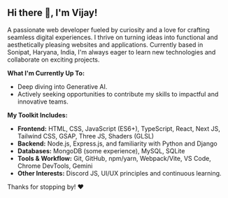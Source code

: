 ## Hi there 👋, I'm Vijay!

A passionate web developer fueled by curiosity and a love for crafting seamless digital experiences. I thrive on turning ideas into functional and aesthetically pleasing websites and applications. Currently based in Sonipat, Haryana, India, I'm always eager to learn new technologies and collaborate on exciting projects.

**What I'm Currently Up To:**

* Deep diving into Generative AI.
* Actively seeking opportunities to contribute my skills to impactful and innovative teams.

**My Toolkit Includes:**

* **Frontend:** HTML, CSS, JavaScript (ES6+), TypeScript, React, Next JS, Tailwind CSS, GSAP, Three JS, Shaders (GLSL)
* **Backend:** Node.js, Express.js, and familiarity with Python and Django
* **Databases:** MongoDB (some experience), MySQL, SQLite
* **Tools & Workflow:** Git, GitHub, npm/yarn, Webpack/Vite, VS Code, Chrome DevTools, Gemini
* **Other Interests:** Discord JS, UI/UX principles and continuous learning.

Thanks for stopping by! ❤️
